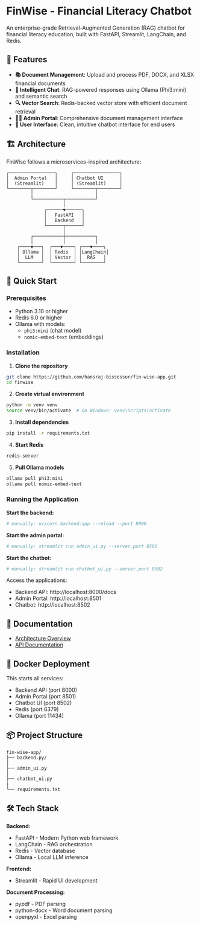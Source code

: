 # FinWise - Financial Literacy Chatbot

An enterprise-grade Retrieval-Augmented Generation (RAG) chatbot for financial literacy education, built with FastAPI, Streamlit, LangChain, and Redis.

## 🌟 Features

- **📚 Document Management**: Upload and process PDF, DOCX, and XLSX financial documents
- **🤖 Intelligent Chat**: RAG-powered responses using Ollama (Phi3:mini) and semantic search
- **🔍 Vector Search**: Redis-backed vector store with efficient document retrieval
- **👨‍💼 Admin Portal**: Comprehensive document management interface
- **💬 User Interface**: Clean, intuitive chatbot interface for end users

## 🏗️ Architecture

FinWise follows a microservices-inspired architecture:

```
┌─────────────────┐     ┌─────────────────┐
│  Admin Portal   │     │ Chatbot UI      │
│  (Streamlit)    │     │ (Streamlit)     │
└────────┬────────┘     └────────┬────────┘
         │                       │
         └───────────┬───────────┘
                     │
              ┌──────▼──────┐
              │   FastAPI   │
              │   Backend   │
              └──────┬──────┘
                     │
         ┌───────────┼───────────┐
         │           │           │
    ┌────▼───┐  ┌───▼────┐ ┌───▼────┐
    │ Ollama │  │ Redis  │ │LangChain│
    │  LLM   │  │ Vector │ │  RAG   │
    └────────┘  └────────┘ └────────┘
```

## 🚀 Quick Start

### Prerequisites

- Python 3.10 or higher
- Redis 6.0 or higher
- Ollama with models:
  - `phi3:mini` (chat model)
  - `nomic-embed-text` (embeddings)

### Installation

1. **Clone the repository**
```bash
git clone https://github.com/hansraj-bissessur/fin-wise-app.git
cd finwise
```

2. **Create virtual environment**
```bash
python -m venv venv
source venv/bin/activate  # On Windows: venv\Scripts\activate
```

3. **Install dependencies**
```bash
pip install -r requirements.txt
```

4. **Start Redis**
```bash
redis-server
```

5. **Pull Ollama models**
```bash
ollama pull phi3:mini
ollama pull nomic-embed-text
```

### Running the Application

**Start the backend:**
```bash
# manually: uvicorn backend:app --reload --port 8000
```

**Start the admin portal:**
```bash
# manually: streamlit run admin_ui.py --server.port 8501
```

**Start the chatbot:**
```bash
# manually: streamlit run chatbot_ui.py --server.port 8502
```

Access the applications:
- Backend API: http://localhost:8000/docs
- Admin Portal: http://localhost:8501
- Chatbot: http://localhost:8502

## 📖 Documentation

- [Architecture Overview](docs/ARCHITECTURE.md)
- [API Documentation](docs/API_DOCUMENTATION.md)


## 🐳 Docker Deployment


This starts all services:
- Backend API (port 8000)
- Admin Portal (port 8501)
- Chatbot UI (port 8502)
- Redis (port 6379)
- Ollama (port 11434)

## 📦 Project Structure

```
fin-wise-app/
├── backend.py/
│   
├── admin_ui.py
│   
├── chatbot_ui.py
|
└── requirements.txt   
```

## 🛠️ Tech Stack

**Backend:**
- FastAPI - Modern Python web framework
- LangChain - RAG orchestration
- Redis - Vector database
- Ollama - Local LLM inference

**Frontend:**
- Streamlit - Rapid UI development

**Document Processing:**
- pypdf - PDF parsing
- python-docx - Word document parsing
- openpyxl - Excel parsing





